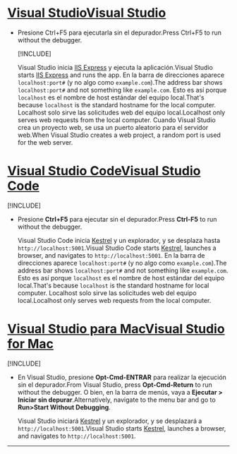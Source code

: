# <a name="visual-studio"></a>[<span data-ttu-id="26b62-101">Visual Studio</span><span class="sxs-lookup"><span data-stu-id="26b62-101">Visual Studio</span></span>](#tab/visual-studio)

* <span data-ttu-id="26b62-102">Presione Ctrl+F5 para ejecutarla sin el depurador.</span><span class="sxs-lookup"><span data-stu-id="26b62-102">Press Ctrl+F5 to run without the debugger.</span></span>

  [!INCLUDE[](~/includes/trustCertVS.md)]

  <span data-ttu-id="26b62-103">Visual Studio inicia [IIS Express](/iis/extensions/introduction-to-iis-express/iis-express-overview) y ejecuta la aplicación.</span><span class="sxs-lookup"><span data-stu-id="26b62-103">Visual Studio starts [IIS Express](/iis/extensions/introduction-to-iis-express/iis-express-overview) and runs the app.</span></span> <span data-ttu-id="26b62-104">En la barra de direcciones aparece `localhost:port#` (y no algo como `example.com`).</span><span class="sxs-lookup"><span data-stu-id="26b62-104">The address bar shows `localhost:port#` and not something like `example.com`.</span></span> <span data-ttu-id="26b62-105">Esto es así porque `localhost` es el nombre de host estándar del equipo local.</span><span class="sxs-lookup"><span data-stu-id="26b62-105">That's because `localhost` is the standard hostname for the local computer.</span></span> <span data-ttu-id="26b62-106">Localhost solo sirve las solicitudes web del equipo local.</span><span class="sxs-lookup"><span data-stu-id="26b62-106">Localhost only serves web requests from the local computer.</span></span> <span data-ttu-id="26b62-107">Cuando Visual Studio crea un proyecto web, se usa un puerto aleatorio para el servidor web.</span><span class="sxs-lookup"><span data-stu-id="26b62-107">When Visual Studio creates a web project, a random port is used for the web server.</span></span>
 
# <a name="visual-studio-code"></a>[<span data-ttu-id="26b62-108">Visual Studio Code</span><span class="sxs-lookup"><span data-stu-id="26b62-108">Visual Studio Code</span></span>](#tab/visual-studio-code)

  [!INCLUDE[](~/includes/trustCertVSC.md)]

* <span data-ttu-id="26b62-109">Presione **Ctrl+F5** para ejecutar sin el depurador.</span><span class="sxs-lookup"><span data-stu-id="26b62-109">Press **Ctrl-F5** to run without the debugger.</span></span>

  <span data-ttu-id="26b62-110">Visual Studio Code inicia [Kestrel](xref:fundamentals/servers/kestrel) y un explorador, y se desplaza hasta `http://localhost:5001`.</span><span class="sxs-lookup"><span data-stu-id="26b62-110">Visual Studio Code starts [Kestrel](xref:fundamentals/servers/kestrel), launches a browser, and navigates to `http://localhost:5001`.</span></span> <span data-ttu-id="26b62-111">En la barra de direcciones aparece `localhost:port#` (y no algo como `example.com`).</span><span class="sxs-lookup"><span data-stu-id="26b62-111">The address bar shows `localhost:port#` and not something like `example.com`.</span></span> <span data-ttu-id="26b62-112">Esto es así porque `localhost` es el nombre de host estándar del equipo local.</span><span class="sxs-lookup"><span data-stu-id="26b62-112">That's because `localhost` is the standard hostname for  local computer.</span></span> <span data-ttu-id="26b62-113">Localhost solo sirve las solicitudes web del equipo local.</span><span class="sxs-lookup"><span data-stu-id="26b62-113">Localhost only serves web requests from the local computer.</span></span>

  
# <a name="visual-studio-for-mac"></a>[<span data-ttu-id="26b62-114">Visual Studio para Mac</span><span class="sxs-lookup"><span data-stu-id="26b62-114">Visual Studio for Mac</span></span>](#tab/visual-studio-mac)

  [!INCLUDE[](~/includes/trustCertMac.md)]

* <span data-ttu-id="26b62-115">En Visual Studio, presione **Opt-Cmd-ENTRAR** para realizar la ejecución sin el depurador.</span><span class="sxs-lookup"><span data-stu-id="26b62-115">From Visual Studio, press **Opt-Cmd-Return** to run without the debugger.</span></span> <span data-ttu-id="26b62-116">O bien, en la barra de menús, vaya a **Ejecutar > Iniciar sin depurar**.</span><span class="sxs-lookup"><span data-stu-id="26b62-116">Alternatively, navigate to the menu bar and go to **Run>Start Without Debugging**.</span></span>

  <span data-ttu-id="26b62-117">Visual Studio iniciará [Kestrel](xref:fundamentals/servers/kestrel) y un explorador, y se desplazará a `http://localhost:5001`.</span><span class="sxs-lookup"><span data-stu-id="26b62-117">Visual Studio starts [Kestrel](xref:fundamentals/servers/kestrel), launches a browser, and navigates to `http://localhost:5001`.</span></span>

<!-- End of VS tabs -->

---
